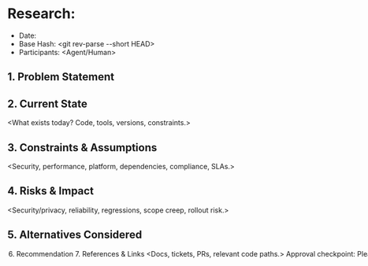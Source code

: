 # Research: <Short Title>

- Date: <YYYY-MM-DD>
- Base Hash: <git rev-parse --short HEAD>
- Participants: <Agent/Human>

## 1. Problem Statement
<Clear description of the task and desired outcomes.>

## 2. Current State
<What exists today? Code, tools, versions, constraints.>

## 3. Constraints & Assumptions
<Security, performance, platform, dependencies, compliance, SLAs.>

## 4. Risks & Impact
<Security/privacy, reliability, regressions, scope creep, rollout risk.>

## 5. Alternatives Considered
<Option A, B, C with pros/cons.>

## 6. Recommendation
<Preferred approach and rationale.>

## 7. References & Links
<Docs, tickets, PRs, relevant code paths.>

---
Approval checkpoint: Please review this research and reply one of:
- APPROVE research
- REQUEST CHANGES: <notes>
